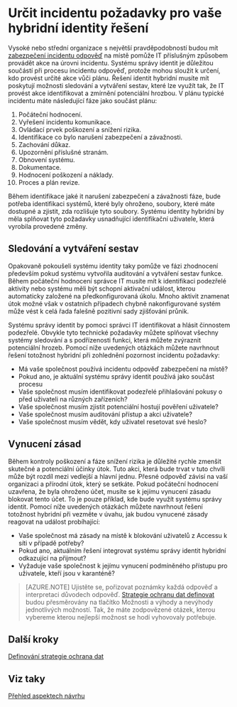 
<properties
    pageTitle="Azure Active Directory hybridní identity navrhování - určit incidentu rResponse požadavky | Požadavky na Microsoft Azure "
    description="Určení možností sledování a vytváření sestav pro hybridní identity řešení, který lze využít tak, že to, aby udělali kroky k identifikaci a zmírnění potenciální hrozeb"
    documentationCenter=""
    services="active-directory"
    authors="billmath"
    manager="femila"
    editor=""/>

<tags
    ms.service="active-directory"
    ms.devlang="na"
    ms.topic="article"
    ms.tgt_pltfrm="na"
    ms.workload="identity" 
    ms.date="08/08/2016"
    ms.author="billmath"/>

# <a name="determine-incident-response-requirements-for-your-hybrid-identity-solution"></a>Určit incidentu požadavky pro vaše hybridní identity řešení

Vysoké nebo střední organizace s největší pravděpodobností budou mít [zabezpečení incidentu odpověď](https://technet.microsoft.com/library/cc700825.aspx) na místě pomůže IT příslušným způsobem provádět akce na úrovni incidentu. Systému správy identit je důležitou součástí při procesu incidentu odpověď, protože mohou sloužit k určení, kdo provést určité akce vůči plánu. Řešení identit hybridní musíte mít poskytují možnosti sledování a vytváření sestav, které lze využít tak, že IT provést akce identifikovat a zmírnění potenciální hrozbou. V plánu typické incidentu máte následující fáze jako součást plánu:

1.  Počáteční hodnocení.
2.  Vyřešení incidentu komunikace.
3.  Ovládací prvek poškození a snížení rizika.
4.  Identifikace co bylo narušení zabezpečení a závažnosti.
5.  Zachování důkaz.
6.  Upozornění příslušné stranám.
7.  Obnovení systému.
8.  Dokumentace.
9.  Hodnocení poškození a náklady.
10. Proces a plán revize.

Během identifikace jaké it narušení zabezpečení a závažnosti fáze, bude potřeba identifikaci systémů, které byly ohroženo, soubory, které máte dostupné a zjistit, zda rozlišuje tyto soubory. Systému identity hybridní by měla splňovat tyto požadavky usnadňující identifikační uživatele, která vyrobila provedené změny. 

## <a name="monitoring-and-reporting"></a>Sledování a vytváření sestav
Opakovaně pokoušeli systému identity taky pomůže ve fázi zhodnocení především pokud systému vytvořila auditování a vytváření sestav funkce. Během počáteční hodnocení správce IT musíte mít k identifikaci podezřelé aktivity nebo systému měli být schopní aktivační událost, kterou automaticky založené na předkonfigurovaná úkolu. Mnoho aktivit znamenat útok možné však v ostatních případech chybně nakonfigurované systém může vést k celá řada falešně pozitivní sady zjišťování průnik. 

Systému správy identit by pomoci správci IT identifikovat a hlásit činnostem podezřelé. Obvykle tyto technické požadavky můžete splňovat všechny systémy sledování a s podřízenosti funkci, která můžete zvýraznit potenciální hrozeb. Pomocí níže uvedených otázkách můžete navrhnout řešení totožnost hybridní při zohlednění pozornost incidentu požadavky:

- Má vaše společnost používá incidentu odpověď zabezpečení na místě?
 - Pokud ano, je aktuální systému správy identit používá jako součást procesu
- Vaše společnost musím identifikovat podezřelé přihlašování pokusy o před uživateli na různých zařízeních?
- Vaše společnost musím zjistit potenciální hostují pověření uživatele?
- Vaše společnost musím auditování přístup a akci uživatele?
- Vaše společnost musím vědět, kdy uživatel resetovat své heslo?

## <a name="policy-enforcement"></a>Vynucení zásad

Během kontroly poškození a fáze snížení rizika je důležité rychle zmenšit skutečné a potenciální účinky útok. Tuto akci, která bude trvat v tuto chvíli může být rozdíl mezi vedlejší a hlavní jednu. Přesné odpověď závisí na vaší organizaci a přírodní útok, který se setkáte. Pokud počáteční hodnocení uzavřena, že byla ohroženo účet, musíte se k jejímu vynucení zásadu blokovat tento účet. To je pouze příklad, kde bude využít systému správy identit. Pomocí níže uvedených otázkách můžete navrhnout řešení totožnost hybridní při vezměte v úvahu, jak budou vynucené zásady reagovat na událost probíhající:

- Vaše společnost má zásady na místě k blokování uživatelů z Accessu k síti v případě potřeby?
 - Pokud ano, aktuálním řešení integrovat systému správy identit hybridní odkazující na přijmout?
- Vyžaduje vaše společnost k jejímu vynucení podmíněného přístupu pro uživatele, kteří jsou v karanténě? 
 
>[AZURE.NOTE]
Ujistěte se, pořizovat poznámky každá odpověď a interpretaci důvodech odpověď. [Strategie ochranu dat definovat](active-directory-hybrid-identity-design-considerations-data-protection-strategy.md) budou přesměrovány na tlačítko Možnosti a výhody a nevýhody jednotlivých možností.  Tak, že máte zodpovězené otázek, kterou vybereme kterou nejlepší možnost se hodí vyhovovaly potřebuje.

## <a name="next-steps"></a>Další kroky
[Definování strategie ochrana dat](active-directory-hybrid-identity-design-considerations-data-protection-strategy.md)

## <a name="see-also"></a>Viz taky
[Přehled aspektech návrhu](active-directory-hybrid-identity-design-considerations-overview.md)

